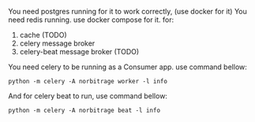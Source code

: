 You need postgres running for it to work correctly, (use docker for it)
You need redis running. use docker compose for it. for:
1. cache (TODO)
2. celery message broker
3. celery-beat message broker (TODO)

You need celery to be running as a Consumer app. use command bellow:
```shell
python -m celery -A norbitrage worker -l info
```

And for celery beat to run, use command bellow:
```shell
python -m celery -A norbitrage beat -l info
```

